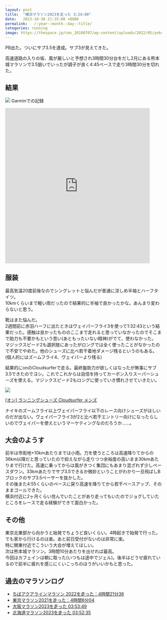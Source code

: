 ```yaml
---
layout: post
title:  "横浜マラソン2023を走った 3:24:00"
date:   2023-10-30 21:35:00 +0900
permalink:   /:year-:month-:day-:title/
categories: running
image: https://thespace.jp/cms_20180707/wp-content/uploads/2022/05/yokohamamarathon.png
---
```

PB出た。ついにサブ3.5を達成。サブ3が見えてきた。 

高速道路の入りの坂、風が厳しいと予想され3時間30分台をだし2月にある熊本城マラソンで3.5狙いでいったが調子が良く4:45ペースで走り3時間30分を切れた。

## 結果

![](https://i.imgur.com/dBRbiUB.png)
Garminでの記録  

<div class="iframe-wrap">
<iframe src='https://connect.garmin.com/modern/activity/embed/12509238063' title='横浜マラソン2023' width='465' height='500' frameborder='0'></iframe></div>

## 服装
最高気温20度前後なのでシングレットと悩んだが普通に涼しめ半袖とハーフタイツ。  
10kmくらいまで軽い雨だったので結果的に半袖で良かったかな。あんまり変わらないと思う。

靴はまた悩んだ。  
2週間前に赤羽ハーフに出たときはヴェイパーフライ3を使って1:32:43という結果だった。感触は良かったもののここまで走れると思っていなかったのでそこまで助力も不要かもという思い(あともったいない精神)がでて、使わなかった。  
マジックスピード2も選択肢にあったがロングでは全く使ったことがなかったので不安でやめた。他のシューズに比べ若干着地ダメージ残るというのもある。(個人的にはズームフライ4、ヴェイパーより残る)  

結果的にonのCloudsurferで走る。最終盤助力が欲しくはなったが無事にサブ3.5できたのでヨシ。これでこれからは自信を持ってカーボン入りスーパーシューズを使える。マジックスピード2もロングに使っていき慣れさせていきたい。  
  
<p><a href="https://www.amazon.co.jp/%E3%82%AA%E3%83%B3-%E3%83%A9%E3%83%B3%E3%83%8B%E3%83%B3%E3%82%B0%E3%82%B7%E3%83%A5%E3%83%BC%E3%82%BA-Cloudsurfer-Black-26-0/dp/B0BXLBBMN4?crid=1IQ48448W3JHX&keywords=on%2Bcloud%2Bsurfer&qid=1698753691&sprefix=on%2Bcloud%2Bsu%2Caps%2C174&sr=8-5&th=1&linkCode=li2&tag=peipeipe-22&linkId=53f0492f5bc012a0f1d194aae38e576e&language=ja_JP&ref_=as_li_ss_il" target="_blank" rel="nofollow"><img border="0" src="https://m.media-amazon.com/images/I/31LtdipzOoL._SL300_.jpg" ></a><img src="https://ir-jp.amazon-adsystem.com/e/ir?t=peipeipe-22&language=ja_JP&l=li2&o=9&a=B0BXLBBMN4" width="1" height="1" border="0" alt="" style="border:none !important; margin:0px !important;" /></p> <p><a href="https://www.amazon.co.jp/%E3%82%AA%E3%83%B3-%E3%83%A9%E3%83%B3%E3%83%8B%E3%83%B3%E3%82%B0%E3%82%B7%E3%83%A5%E3%83%BC%E3%82%BA-Cloudsurfer-Black-26-0/dp/B0BXLBBMN4?crid=1IQ48448W3JHX&keywords=on%2Bcloud%2Bsurfer&qid=1698753691&sprefix=on%2Bcloud%2Bsu%2Caps%2C174&sr=8-5&th=1&linkCode=li2&tag=peipeipe-22&linkId=53f0492f5bc012a0f1d194aae38e576e&language=ja_JP&ref_=as_li_ss_il" target="_blank" rel="nofollow">[オン] ランニングシューズ Cloudsurfer メンズ</a></p>

ナイキのズームフライ以上ヴェイパーフライ以下のレース向けシューズがほしいのだが出ない。ヴェイパーフライ3が2と比べ若干エントリー向けになったらしいのでヴェイパーを使えというマーケティングなのだろうか……。


## 大会のようす

前半は市街地+10kmあたりまでは小雨。力を使うところは高速降りてからの36km以降だと思っていたので抑えながら走りつつ余裕度の高いまま30kmあたりまで行けた。高速に乗ってからは風がきつく集団にもあまり混ざれず少しペースダウン。33kmあたりでサブ3.5できるか微妙ということがわかり一旦飛ばしBブロックのサブ3.5ペーサーを抜かした。  
その後また4:55くらいのペースに戻り高速を降りてから若干ペースアップ、そのままゴールできた。  
横浜付近に2ヶ月くらい住んでいたことがあり走ってもいたのでジョグしていたところをレースで走る経験ができて面白かった。


## その他
東京北東部から向かうと始発でちょうど良いくらい。4時起きで始発で行った。でも家から行けるのは楽。あと前日受付がないのは非常に楽。  
特に関東付近でこういう大会が増えてほしい。  
次は熊本城マラソン。3時間10分あたりを出せれば最高。  
今回はカフェインは朝に取った(いつもは途中でジェル)。後半はどうせ疲れているので前半に疲れを感じにくいこっちのほうがいいかもと思った。

## 過去のマラソンログ

- [ちばアクアラインマラソン 2022を走った：4時間21分36](https://www.peipeipe.net/2022-11-07-chibaaqualinemarathon2022/)
- [東京マラソン2021を走った：4時間6分04](https://www.peipeipe.net/2022-03-09-tokyomarathon2021/)
- [大阪マラソン2023を走った 03:53:49](https://www.peipeipe.net/2023-03-12-osaka-marathon2023/)
- [北海道マラソン2023を走った 03:52:35 ](https://www.peipeipe.net/2023-08-31-hokkaido-marathon2023/)

